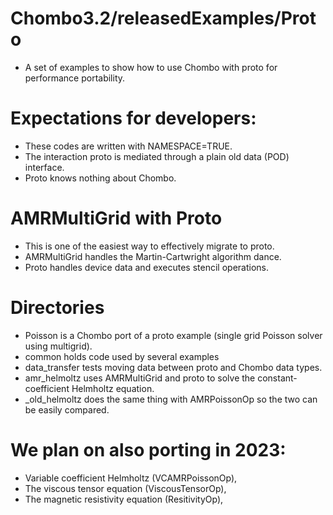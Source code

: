 # Chombo3.2/releasedExamples/Proto
* A set of examples to show how to use Chombo with proto for performance portability.

# Expectations for developers:
* These codes are written with NAMESPACE=TRUE.
* The interaction proto is mediated through a plain old data (POD) interface.
* Proto knows nothing about Chombo.

# AMRMultiGrid with Proto
* This is one of the easiest way to effectively migrate to  proto.
* AMRMultiGrid handles the Martin-Cartwright algorithm dance.
* Proto handles  device data and executes stencil operations.


# Directories
* Poisson is a Chombo port of a proto example (single grid Poisson solver using multigrid).
* common holds code used by several examples
* data_transfer tests moving data between proto and Chombo data types.
* amr_helmoltz uses AMRMultiGrid and proto to solve the constant-coefficient Helmholtz equation.
* _old_helmoltz does the same thing with AMRPoissonOp so the two can be easily compared.


# We plan on also porting in 2023:
* Variable coefficient Helmholtz (VCAMRPoissonOp), 
* The viscous tensor equation (ViscousTensorOp), 
* The magnetic resistivity  equation (ResitivityOp), 

